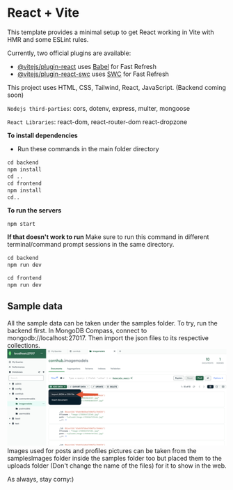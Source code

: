 # React + Vite

This template provides a minimal setup to get React working in Vite with HMR and some ESLint rules.

Currently, two official plugins are available:

- [@vitejs/plugin-react](https://github.com/vitejs/vite-plugin-react/blob/main/packages/plugin-react/README.md) uses [Babel](https://babeljs.io/) for Fast Refresh
- [@vitejs/plugin-react-swc](https://github.com/vitejs/vite-plugin-react-swc) uses [SWC](https://swc.rs/) for Fast Refresh

This project uses HTML, CSS, Tailwind, React, JavaScript.
(Backend coming soon)

`Nodejs third-parties`:
cors,
dotenv,
express,
multer,
mongoose

`React Libraries`:
react-dom,
react-router-dom
react-dropzone

**To install dependencies**

- Run these commands in the main folder directory

```
cd backend
npm install
cd ..
cd frontend
npm install
cd..
```

**To run the servers**

```
npm start
```

**If that doesn't work to run**
Make sure to run this command in different terminal/command prompt sessions in the same directory.

```
cd backend
npm run dev
```

```
cd frontend
npm run dev
```

## Sample data

All the sample data can be taken under the samples folder. To try, run the backend first. In MongoDB Compass, connect to mongodb://localhost:27017. Then import the json files to its respective collections.
![alt text](image-1.png)
Images used for posts and profiles pictures can be taken from the samplesImages folder inside the samples folder too but placed them to the uploads folder (Don't change the name of the files) for it to show in the web.

As always, stay corny:)
